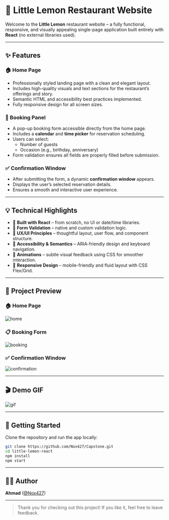 # 🍋 Little Lemon Restaurant Website

Welcome to the **Little Lemon** restaurant website – a fully functional, responsive, and visually appealing single-page application built entirely with **React** (no external libraries used).

---

## ✨ Features

### 🏠 Home Page
- Professionally styled landing page with a clean and elegant layout.
- Includes high-quality visuals and text sections for the restaurant’s offerings and story.
- Semantic HTML and accessibility best practices implemented.
- Fully responsive design for all screen sizes.

### 📆 Booking Panel
- A pop-up booking form accessible directly from the home page.
- Includes a **calendar** and **time picker** for reservation scheduling.
- Users can select:
  - Number of guests
  - Occasion (e.g., birthday, anniversary)
- Form validation ensures all fields are properly filled before submission.

### ✅ Confirmation Window
- After submitting the form, a dynamic **confirmation window** appears.
- Displays the user’s selected reservation details.
- Ensures a smooth and interactive user experience.

---

## 💡 Technical Highlights

- 🔹 **Built with React** – from scratch, no UI or date/time libraries.
- 🔹 **Form Validation** – native and custom validation logic.
- 🔹 **UX/UI Principles** – thoughtful layout, user flow, and component structure.
- 🔹 **Accessibility & Semantics** – ARIA-friendly design and keyboard navigation.
- 🔹 **Animations** – subtle visual feedback using CSS for smoother interaction.
- 🔹 **Responsive Design** – mobile-friendly and fluid layout with CSS Flex/Grid.

---

## 📸 Project Preview

### 🏠 Home Page
![home](https://github.com/user-attachments/assets/35c4ee69-4140-4e7a-b4dd-bb35eb1d3e40)


### 📋 Booking Form
![booking](https://github.com/user-attachments/assets/8a22b9c3-f117-4b06-9d4e-430f52d753de)


### ✅ Confirmation Window
![confirmation](https://github.com/user-attachments/assets/fd3fa13f-1e60-4a8e-ab43-3fac2145e327)


---

## 🎬 Demo GIF
![gif](https://github.com/user-attachments/assets/4d64194a-ec26-4b00-805b-559ffe6d5f18)



---

## 🚀 Getting Started

Clone the repository and run the app locally:

```bash
git clone https://github.com/Nox427/Capstone.git
cd little-lemon-react
npm install
npm start
```
---

## 🧑‍💻 Author

**Ahmad** ([@Nox427](https://github.com/Nox427))

---

> Thank you for checking out this project! If you like it, feel free to leave feedback.

